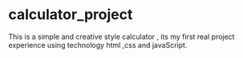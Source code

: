# calculator_project
This is a simple and creative style calculator , its my first real project experience using technology html ,css and javaScript.
